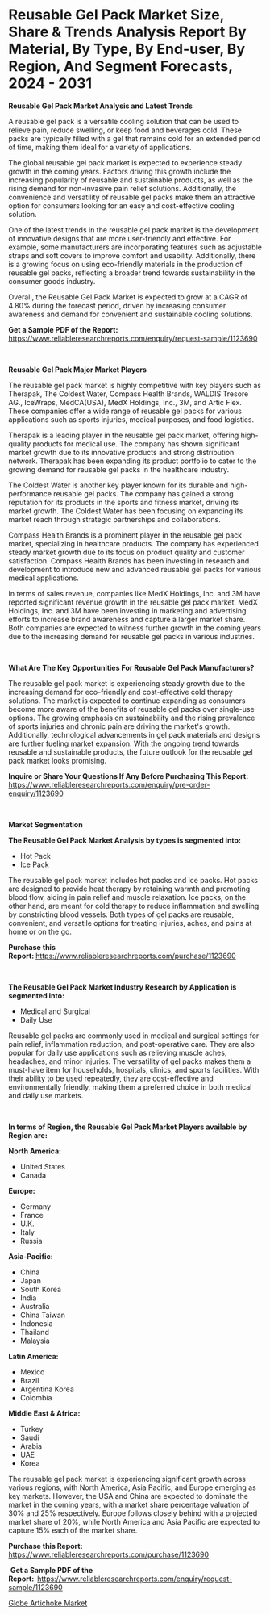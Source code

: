 <p><h1>Reusable Gel Pack Market Size, Share & Trends Analysis Report By Material, By Type, By End-user, By Region, And Segment Forecasts, 2024 - 2031</h1></p><p><strong>Reusable Gel Pack Market Analysis and Latest Trends</strong></p>
<p><p>A reusable gel pack is a versatile cooling solution that can be used to relieve pain, reduce swelling, or keep food and beverages cold. These packs are typically filled with a gel that remains cold for an extended period of time, making them ideal for a variety of applications.</p><p>The global reusable gel pack market is expected to experience steady growth in the coming years. Factors driving this growth include the increasing popularity of reusable and sustainable products, as well as the rising demand for non-invasive pain relief solutions. Additionally, the convenience and versatility of reusable gel packs make them an attractive option for consumers looking for an easy and cost-effective cooling solution.</p><p>One of the latest trends in the reusable gel pack market is the development of innovative designs that are more user-friendly and effective. For example, some manufacturers are incorporating features such as adjustable straps and soft covers to improve comfort and usability. Additionally, there is a growing focus on using eco-friendly materials in the production of reusable gel packs, reflecting a broader trend towards sustainability in the consumer goods industry.</p><p>Overall, the Reusable Gel Pack Market is expected to grow at a CAGR of 4.80% during the forecast period, driven by increasing consumer awareness and demand for convenient and sustainable cooling solutions.</p></p>
<p><strong>Get a Sample PDF of the Report:&nbsp;</strong> <a href="https://www.reliableresearchreports.com/enquiry/request-sample/1123690">https://www.reliableresearchreports.com/enquiry/request-sample/1123690</a></p>
<p>&nbsp;</p>
<p><strong>Reusable Gel Pack Major Market Players</strong></p>
<p><p>The reusable gel pack market is highly competitive with key players such as Therapak, The Coldest Water, Compass Health Brands, WALDIS Tresore AG., IceWraps, MedCA(USA), MedX Holdings, Inc., 3M, and Artic Flex. These companies offer a wide range of reusable gel packs for various applications such as sports injuries, medical purposes, and food logistics.</p><p>Therapak is a leading player in the reusable gel pack market, offering high-quality products for medical use. The company has shown significant market growth due to its innovative products and strong distribution network. Therapak has been expanding its product portfolio to cater to the growing demand for reusable gel packs in the healthcare industry.</p><p>The Coldest Water is another key player known for its durable and high-performance reusable gel packs. The company has gained a strong reputation for its products in the sports and fitness market, driving its market growth. The Coldest Water has been focusing on expanding its market reach through strategic partnerships and collaborations.</p><p>Compass Health Brands is a prominent player in the reusable gel pack market, specializing in healthcare products. The company has experienced steady market growth due to its focus on product quality and customer satisfaction. Compass Health Brands has been investing in research and development to introduce new and advanced reusable gel packs for various medical applications.</p><p>In terms of sales revenue, companies like MedX Holdings, Inc. and 3M have reported significant revenue growth in the reusable gel pack market. MedX Holdings, Inc. and 3M have been investing in marketing and advertising efforts to increase brand awareness and capture a larger market share. Both companies are expected to witness further growth in the coming years due to the increasing demand for reusable gel packs in various industries.</p></p>
<p>&nbsp;</p>
<p><strong>What Are The Key Opportunities For Reusable Gel Pack Manufacturers?</strong></p>
<p><p>The reusable gel pack market is experiencing steady growth due to the increasing demand for eco-friendly and cost-effective cold therapy solutions. The market is expected to continue expanding as consumers become more aware of the benefits of reusable gel packs over single-use options. The growing emphasis on sustainability and the rising prevalence of sports injuries and chronic pain are driving the market's growth. Additionally, technological advancements in gel pack materials and designs are further fueling market expansion. With the ongoing trend towards reusable and sustainable products, the future outlook for the reusable gel pack market looks promising.</p></p>
<p><strong>Inquire or Share Your Questions If Any Before Purchasing This Report:</strong> <a href="https://www.reliableresearchreports.com/enquiry/pre-order-enquiry/1123690">https://www.reliableresearchreports.com/enquiry/pre-order-enquiry/1123690</a></p>
<p>&nbsp;</p>
<p><strong>Market Segmentation</strong></p>
<p><strong>The Reusable Gel Pack Market Analysis by types is segmented into:</strong></p>
<p><ul><li>Hot Pack</li><li>Ice Pack</li></ul></p>
<p><p>The reusable gel pack market includes hot packs and ice packs. Hot packs are designed to provide heat therapy by retaining warmth and promoting blood flow, aiding in pain relief and muscle relaxation. Ice packs, on the other hand, are meant for cold therapy to reduce inflammation and swelling by constricting blood vessels. Both types of gel packs are reusable, convenient, and versatile options for treating injuries, aches, and pains at home or on the go.</p></p>
<p><strong>Purchase this Report:&nbsp;</strong><a href="https://www.reliableresearchreports.com/purchase/1123690">https://www.reliableresearchreports.com/purchase/1123690</a></p>
<p>&nbsp;</p>
<p><strong>The Reusable Gel Pack Market Industry Research by Application is segmented into:</strong></p>
<p><ul><li>Medical and Surgical</li><li>Daily Use</li></ul></p>
<p><p>Reusable gel packs are commonly used in medical and surgical settings for pain relief, inflammation reduction, and post-operative care. They are also popular for daily use applications such as relieving muscle aches, headaches, and minor injuries. The versatility of gel packs makes them a must-have item for households, hospitals, clinics, and sports facilities. With their ability to be used repeatedly, they are cost-effective and environmentally friendly, making them a preferred choice in both medical and daily use markets.</p></p>
<p>&nbsp;</p>
<p><strong>In terms of Region, the Reusable Gel Pack Market Players available by Region are:</strong></p>
<p>
    <p> <strong> North America: </strong>
        <ul>
            <li>United States</li>
            <li>Canada</li>
        </ul>
        </p> 
    <p> <strong> Europe: </strong>
        <ul>
            <li>Germany</li>
            <li>France</li>
            <li>U.K.</li>
            <li>Italy</li>
            <li>Russia</li>
        </ul>
        </p> 
    <p> <strong> Asia-Pacific: </strong>
        <ul>
            <li>China</li>
            <li>Japan</li>
            <li>South Korea</li>
            <li>India</li>
            <li>Australia</li>
            <li>China Taiwan</li>
            <li>Indonesia</li>
            <li>Thailand</li>
            <li>Malaysia</li>
        </ul>
        </p> 
    <p> <strong> Latin America: </strong>
        <ul>
            <li>Mexico</li>
            <li>Brazil</li>
            <li>Argentina Korea</li>
            <li>Colombia</li>
        </ul>
        </p> 
    <p> <strong> Middle East & Africa: </strong>
        <ul>
            <li>Turkey</li>
            <li>Saudi</li>
            <li>Arabia</li>
            <li>UAE</li>
            <li>Korea</li>
        </ul>
    </p>
    </p>
<p><p>The reusable gel pack market is experiencing significant growth across various regions, with North America, Asia Pacific, and Europe emerging as key markets. However, the USA and China are expected to dominate the market in the coming years, with a market share percentage valuation of 30% and 25% respectively. Europe follows closely behind with a projected market share of 20%, while North America and Asia Pacific are expected to capture 15% each of the market share.</p></p>
<p><strong>Purchase this Report: </strong><a href="https://www.reliableresearchreports.com/purchase/1123690">https://www.reliableresearchreports.com/purchase/1123690</a></p>
<p>&nbsp;<strong>Get a Sample PDF of the Report:&nbsp;&nbsp;</strong><a href="https://www.reliableresearchreports.com/enquiry/request-sample/1123690">https://www.reliableresearchreports.com/enquiry/request-sample/1123690</a></p>
<p><strong></strong></p>
<p><p><a href="https://three-jumbo-f6d.notion.site/Globe-Artichoke-Market-Centers-on-Aspects-such-as-Market-Growth-Market-Share-Market-Opportunity-a-c812b8742f32494eb933fb27add31c17">Globe Artichoke Market</a></p></p>